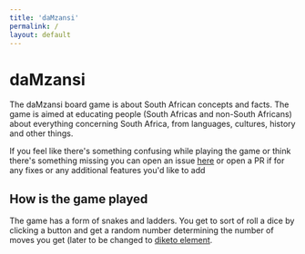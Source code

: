 ```yaml
---
title: 'daMzansi'
permalink: /
layout: default
---
```


# daMzansi

The daMzansi board game is about South African concepts and facts.
The game is aimed at educating people (South Africas and non-South Africans) about everything concerning South Africa, from languages, cultures, history and other things.

If you feel like there's something confusing while playing the game or think there's something missing you can open an issue [here](https://github.com/ndzalamabasa/daMzansi/issues) or open a PR if for any fixes or any additional features you'd like to add

## How is the game played

The game has a form of snakes and ladders. You get to sort of roll a dice by clicking a button and get a random number determining the number of moves you get (later to be changed to [diketo element](<https://en.wikipedia.org/wiki/Diketo_(game)>).

